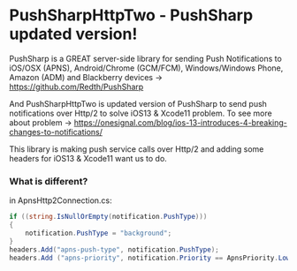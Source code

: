 PushSharpHttpTwo - PushSharp updated version!
==============

PushSharp is a GREAT server-side library for sending Push Notifications to iOS/OSX (APNS), Android/Chrome (GCM/FCM), Windows/Windows Phone, Amazon (ADM) and Blackberry devices -> https://github.com/Redth/PushSharp

And PushSharpHttpTwo is updated version of PushSharp to send push notifications over Http/2 to solve iOS13 & Xcode11 problem. To see more about problem -> https://onesignal.com/blog/ios-13-introduces-4-breaking-changes-to-notifications/

This library is making push service calls over Http/2 and adding some headers for iOS13 & Xcode11 want us to do.

### What is different?

in ApnsHttp2Connection.cs:

```csharp
if ((string.IsNullOrEmpty(notification.PushType)))
{
    notification.PushType = "background";
}
headers.Add("apns-push-type", notification.PushType); 
headers.Add ("apns-priority", notification.Priority == ApnsPriority.Low ? "5" : "10"); // 5 or 10
